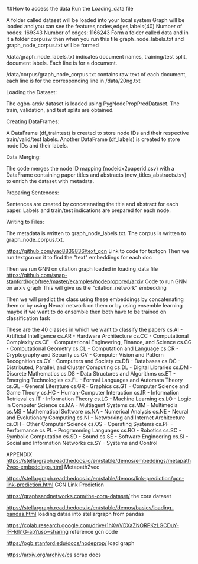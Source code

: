 ##How to access the data
Run the Loading_data file

A folder called dataset will be loaded into your local system
Graph will be loaded and you can see the features,nodes,edges,labels(40)
Number of nodes: 169343
Number of edges: 1166243
Form a folder called data and in it a folder corpusw
then when you run this file graph_node_labels.txt and graph_node_corpus.txt will be formed

/data/graph_node_labels.txt indicates document names, training/test split, document labels. Each line is for a document.

/data/corpus/graph_node_corpus.txt contains raw text of each document, each line is for the corresponding line in /data/20ng.txt

Loading the Dataset:

  The ogbn-arxiv dataset is loaded using PygNodePropPredDataset.
    The train, validation, and test splits are obtained.

Creating DataFrames:

  A DataFrame (df_traintest) is created to store node IDs and their respective train/valid/test labels.
    Another DataFrame (df_labels) is created to store node IDs and their labels.

Data Merging:

  The code merges the node ID mapping (nodeidx2paperid.csv) with a DataFrame containing paper titles and abstracts (new_titles_abstracts.tsv) to enrich the dataset with metadata.

Preparing Sentences:

  Sentences are created by concatenating the title and abstract for each paper.
    Labels and train/test indications are prepared for each node.

Writing to Files:

  The metadata is written to graph_node_labels.txt.
    The corpus is written to graph_node_corpus.txt.

https://github.com/yao8839836/text_gcn
Link to code for textgcn
Then we run textgcn on it to find the "text" embeddings for each doc

Then we run GNN on citation graph loaded in loading_data file
https://github.com/snap-stanford/ogb/tree/master/examples/nodeproppred/arxiv
Code to run GNN on arxiv graph
This will give us the "citation_network" embedding

Then we will predict the class using these embeddings by concatenating them or by using Neural network on them or by using ensemble learning maybe 
if we want to do ensemble then both have to be trained on classification task 

These are the 40 classes in which we want to classify the papers
cs.AI - Artificial Intelligence
cs.AR - Hardware Architecture
cs.CC - Computational Complexity
cs.CE - Computational Engineering, Finance, and Science
cs.CG - Computational Geometry
cs.CL - Computation and Language
cs.CR - Cryptography and Security
cs.CV - Computer Vision and Pattern Recognition
cs.CY - Computers and Society
cs.DB - Databases
cs.DC - Distributed, Parallel, and Cluster Computing
cs.DL - Digital Libraries
cs.DM - Discrete Mathematics
cs.DS - Data Structures and Algorithms
cs.ET - Emerging Technologies
cs.FL - Formal Languages and Automata Theory
cs.GL - General Literature
cs.GR - Graphics
cs.GT - Computer Science and Game Theory
cs.HC - Human-Computer Interaction
cs.IR - Information Retrieval
cs.IT - Information Theory
cs.LG - Machine Learning
cs.LO - Logic in Computer Science
cs.MA - Multiagent Systems
cs.MM - Multimedia
cs.MS - Mathematical Software
cs.NA - Numerical Analysis
cs.NE - Neural and Evolutionary Computing
cs.NI - Networking and Internet Architecture
cs.OH - Other Computer Science
cs.OS - Operating Systems
cs.PF - Performance
cs.PL - Programming Languages
cs.RO - Robotics
cs.SC - Symbolic Computation
cs.SD - Sound
cs.SE - Software Engineering
cs.SI - Social and Information Networks
cs.SY - Systems and Control




APPENDIX
https://stellargraph.readthedocs.io/en/stable/demos/embeddings/metapath2vec-embeddings.html
Metapath2vec

https://stellargraph.readthedocs.io/en/stable/demos/link-prediction/gcn-link-prediction.html
GCN Link Prediction

https://graphsandnetworks.com/the-cora-dataset/
the cora dataset

https://stellargraph.readthedocs.io/en/stable/demos/basics/loading-pandas.html
loading dataa into stellargraph from pandas

https://colab.research.google.com/drive/1hXwVDXaZNORPKzLGCDuY-rFHdlj1G-ap?usp=sharing
reference gcn code

https://ogb.stanford.edu/docs/nodeprop/
load graph

https://arxiv.org/archive/cs
scrap docs


